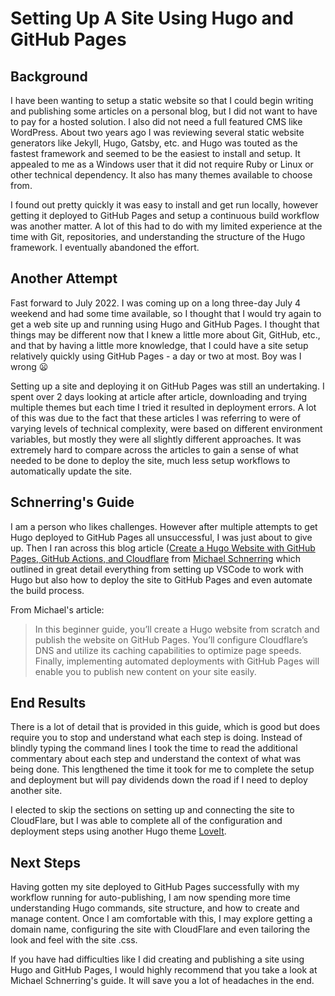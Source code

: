 # Setting Up A Site Using Hugo and GitHub Pages


## Background
I have been wanting to setup a static website so that I could begin writing and publishing some articles on a personal blog, but I did not want to have to pay for a hosted solution. I also did not need a full featured CMS like WordPress. About two years ago I was reviewing several static website generators like Jekyll, Hugo, Gatsby, etc. and Hugo was touted as the fastest framework and seemed to be the easiest to install and setup. It appealed to me as a Windows user that it did not require Ruby or Linux or other technical dependency. It also has many themes available to choose from.

I found out pretty quickly it was easy to install and get run locally, however getting it deployed to GitHub Pages and setup a continuous build workflow was another matter. A lot of this had to do with my limited experience at the time with Git, repositories, and understanding the structure of the Hugo framework. I eventually abandoned the effort.


## Another Attempt
Fast forward to July 2022. I was coming up on a long three-day July 4 weekend and had some time available, so I thought that I would try again to get a web site up and running using Hugo and GitHub Pages. I thought that things may be different now that I knew a little more about Git, GitHub, etc., and that by having a little more knowledge, that I could have a site setup relatively quickly using GitHub Pages - a day or two at most. Boy was I wrong :frowning: 

Setting up a site and deploying it on GitHub Pages was still an undertaking. I spent over 2 days looking at article after article, downloading and trying multiple themes but each time I tried it resulted in deployment errors. A lot of this was due to the fact that these articles I was referring to were of varying levels of technical complexity, were based on different environment variables, but mostly they were all slightly different approaches. It was extremely hard to compare across the articles to gain a sense of what needed to be done to deploy the site, much less setup workflows to automatically update the site.

## Schnerring's Guide
I am a person who likes challenges. However after multiple attempts to get Hugo deployed to GitHub Pages all unsuccessful, I was just about to give up. Then I ran across this blog article ([Create a Hugo Website with GitHub Pages, GitHub Actions, and Cloudflare](https://schnerring.net/blog/create-a-hugo-website-with-github-pages-github-actions-and-cloudflare/) from [Michael Schnerring](https://twitter.com/schnerringo) which outlined in great detail everything from setting up VSCode to work with Hugo but also how to deploy the site to GitHub Pages and even automate the build process. 

From Michael's article:

> In this beginner guide, you’ll create a Hugo website from scratch and publish the website on GitHub Pages. You’ll configure Cloudflare’s DNS and utilize its caching capabilities to optimize page speeds. Finally, implementing automated deployments with GitHub Pages will enable you to publish new content on your site easily.

## End Results
There is a lot of detail that is provided in this guide, which is good but does require you to stop and understand what each step is doing. Instead of blindly typing the command lines I took the time to read the additional commentary about each step and understand the context of what was being done. This lengthened the time it took for me to complete the setup and deployment but will pay dividends down the road if I need to deploy another site.

I elected to skip the sections on setting up and connecting the site to CloudFlare, but I was able to complete all of the configuration and deployment steps using another Hugo theme [LoveIt](https://github.com/dillonzq/LoveIt). 

## Next Steps
Having gotten my site deployed to GitHub Pages successfully with my workflow running for auto-publishing, I am now spending more time understanding Hugo commands, site structure, and how to create and manage content. Once I am comfortable with this, I may explore getting a domain name, configuring the site with CloudFlare and even tailoring the look and feel with the site .css.

If you have had difficulties like I did creating and publishing a site using Hugo and GitHub Pages, I would highly recommend that you take a look at Michael Schnerring's guide. It will save you a lot of headaches in the end.


